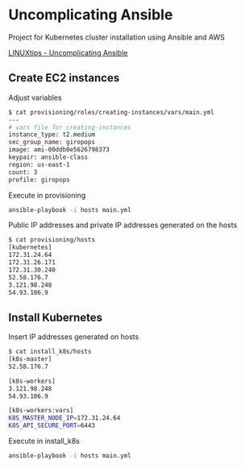 # Uncomplicating Ansible

Project for Kubernetes cluster installation using Ansible and AWS

[LINUXtips - Uncomplicating Ansible](https://www.linuxtips.io/product-page/descomplicando-o-ansible)

## Create EC2 instances

Adjust variables

```bash
$ cat provisioning/roles/creating-instances/vars/main.yml
---
# vars file for creating-instances
instance_type: t2.medium
sec_group_name: giropops
image: ami-00ddb0e5626798373
keypair: ansible-class
region: us-east-1
count: 3
profile: giropops
```

Execute in provisioning

```bash
ansible-playbook -i hosts main.yml
```

Public IP addresses and private IP addresses generated on the hosts

```bash
$ cat provisioning/hosts
[kubernetes]
172.31.24.64
172.31.26.171
172.31.30.240
52.58.176.7
3.121.98.248
54.93.106.9
```

## Install Kubernetes

Insert IP addresses generated on hosts

```bash
$ cat install_k8s/hosts
[k8s-master]
52.58.176.7

[k8s-workers]
3.121.98.248
54.93.106.9

[k8s-workers:vars]
K8S_MASTER_NODE_IP=172.31.24.64
K8S_API_SECURE_PORT=6443
```

Execute in install_k8s

```bash
ansible-playbook -i hosts main.yml
```
